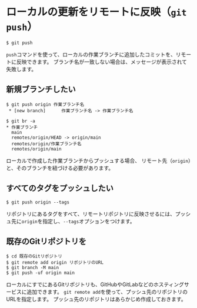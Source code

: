# ローカルの更新をリモートに反映（``git push``）

```console
$ git push
```

``push``コマンドを使って、ローカルの作業ブランチに追加したコミットを、リモートに反映できます。
ブランチ名が一致しない場合は、メッセージが表示されて失敗します。

## 新規ブランチしたい

```console
$ git push origin 作業ブランチ名
 * [new branch]      作業ブランチ名 -> 作業ブランチ名

$ git br -a
* 作業ブランチ
  main
  remotes/origin/HEAD -> origin/main
  remotes/origin/作業ブランチ名
  remotes/origin/main
```

ローカルで作成した作業ブランチからプッシュする場合、
リモート先（``origin``）と、そのブランチを紐づける必要があります。

## すべてのタグをプッシュしたい

```console
$ git push origin --tags
```

リポジトリにあるタグをすべて、リモートリポジトリに反映させるには、プッシュ先に``origin``を指定し、``--tags``オプションをつけます。

## 既存のGitリポジトリを

```console
$ cd 既存のGitリポジトリ
$ git remote add origin リポジトリのURL
$ git branch -M main
$ git push -uf origin main
```

ローカルにすでにあるGitリポジトリも、GitHubやGitLabなどのホスティングサービスに追加できます。
``git remote add``を使って、プッシュ先のリポジトリのURLを指定します。
プッシュ先のリポジトリはあらかじめ作成しておきます。
